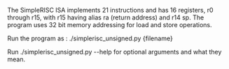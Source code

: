 The SimpleRISC ISA implements 21 instructions and has 16 registers, r0 through r15, with r15 having alias ra (return address) and r14 sp. The program uses 32 bit memory addressing for load and store operations.

Run the program as :
  ./simplerisc_unsigned.py {filename}
  
Run ./simplerisc_unsigned.py --help for optional arguments and what they mean.
